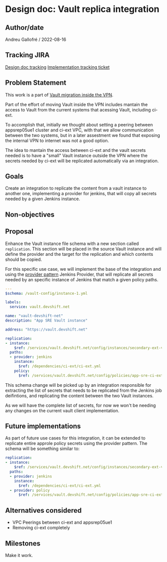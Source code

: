 # Design doc: Vault replica integration

## Author/date

Andreu Gallofré / 2022-08-16

## Tracking JIRA

[Design doc tracking](https://issues.redhat.com/browse/APPSRE-6130)
[Implementation tracking ticket](https://issues.redhat.com/browse/APPSRE-6137)

## Problem Statement

This work is a part of [Vault migration inside the VPN](https://issues.redhat.com/browse/APPSRE-4791).

Part of the effort of moving Vault inside the VPN includes mantain the access to Vault from the current systems that acessing Vault, including ci-ext.

To accomplish that, initially we thought about setting a peering between appsrep05ue1 cluster and ci-ext VPC, with that we allow communication between the two systems, but in a later assestment we found that exposing the internal VPN to internet was not a good option.

The idea to mantain the access between ci-ext and the vault secrets needed is to have a "small" Vault instance outside the VPN where the secrets needed by ci-ext will be replicated automatically via an integration.

## Goals

Create an integration to replicate the content from a vault instance to another one, implementing a provider for jenkins, that will copy all secrets needed by a given Jenkins instance.

## Non-objectives

## Proposal

Enhance the Vault instance file schema with a new section called `replication`. This section will be placed in the source Vault instance and will define the provider and the target for the replication and which contents should be copied.

For this specific use case, we will implement the base of the integration and using the [provider pattern](https://gitlab.cee.redhat.com/service/app-interface/-/blob/master/docs/app-interface/qontract-reconcile-patterns.md#the-provider-pattern) Jenkins Provider, that will replicate all secrets needed by an specific instance of Jenkins that match a given policy paths.

```yaml
---
$schema: /vault-config/instance-1.yml

labels:
  service: vault.devshift.net

name: "vault-devshift-net"
description: "App SRE Vault instance"

address: "https://vault.devshift.net"

replication:
- instance:
    $ref: /services/vault.devshift.net/config/instances/secondary-ext-vault.yml
  paths:
  - provider: jenkins
    instance:
      $ref: /dependencies/ci-ext/ci-ext.yml
    policy:
      $ref: /services/vault.devshift.net/config/policies/app-sre-ci-ext-approle-policy.yml
```

This schema change will be picked up by an integration responsible for extracting the list of secrets that needs to be replicated from the Jenkins job deifintions, and replicating the content between the two Vault instances.

As we will have the complete list of secrets, for now we won't be needing any changes on the current vault client implementation.

## Future implementations

As part of future use cases for this integration, it can be extended to replicate entire approle policy secrets using the provider pattern. The schema will be something similar to:

```yaml
replication:
- instance:
    $ref: /services/vault.devshift.net/config/instances/secondary-ext-vault.yml
  paths:
  - provider: jenkins
    instance:
      $ref: /dependencies/ci-ext/ci-ext.yml
  - provider: policy
      $ref: /services/vault.devshift.net/config/policies/app-sre-ci-ext-approle-policy.yml
```
## Alternatives considered

- VPC Peerings between ci-ext and appsrep05ue1
- Removing ci-ext completely

## Milestones

Make it work.
